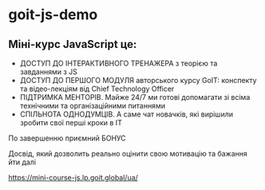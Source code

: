# goit-js-demo

## Міні-курс JavaScript це:

- ДОСТУП ДО ІНТЕРАКТИВНОГО ТРЕНАЖЕРА з теорією та завданнями з JS
- ДОСТУП ДО ПЕРШОГО МОДУЛЯ авторського курсу GoIT: конспекту та відео-лекціям від Chief Technology Officer
- ПІДТРИМКА МЕНТОРІВ. Майже 24/7 ми готові допомагати зі всіма технічними та організаційними питаннями
- СПІЛЬНОТА ОДНОДУМЦІВ. А саме чат новачків, які вирішили зробити свої перші кроки в IT

По завершенню приємний БОНУС

Досвід, який дозволить реально оцінити свою мотивацію та бажання йти далі

https://mini-course-js.lp.goit.global/ua/
